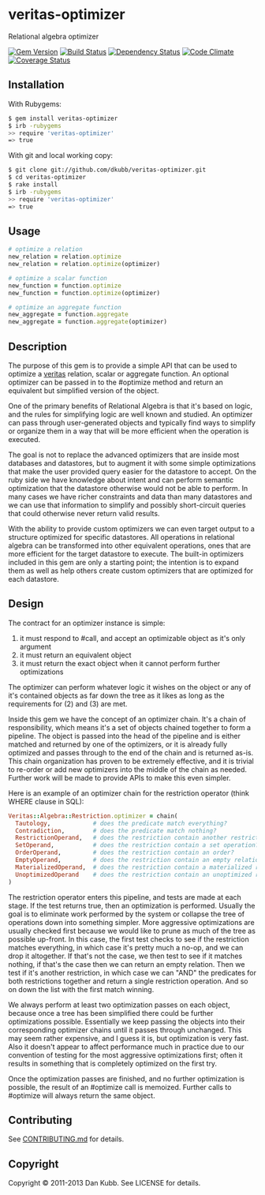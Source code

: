 veritas-optimizer
=================

Relational algebra optimizer

[![Gem Version](https://badge.fury.io/rb/veritas-optimizer.png)][gem]
[![Build Status](https://secure.travis-ci.org/dkubb/veritas-optimizer.png?branch=master)][travis]
[![Dependency Status](https://gemnasium.com/dkubb/veritas-optimizer.png)][gemnasium]
[![Code Climate](https://codeclimate.com/github/dkubb/veritas-optimizer.png)][codeclimate]
[![Coverage Status](https://coveralls.io/repos/dkubb/veritas-optimizer/badge.png?branch=master)][coveralls]

[gem]: https://rubygems.org/gems/veritas-optimizer
[travis]: https://travis-ci.org/dkubb/veritas-optimizer
[gemnasium]: https://gemnasium.com/dkubb/veritas-optimizer
[codeclimate]: https://codeclimate.com/github/dkubb/veritas-optimizer
[coveralls]: https://coveralls.io/r/dkubb/veritas-optimizer

Installation
------------

With Rubygems:

```bash
$ gem install veritas-optimizer
$ irb -rubygems
>> require 'veritas-optimizer'
=> true
```

With git and local working copy:

```bash
$ git clone git://github.com/dkubb/veritas-optimizer.git
$ cd veritas-optimizer
$ rake install
$ irb -rubygems
>> require 'veritas-optimizer'
=> true
```

Usage
-----

```ruby
# optimize a relation
new_relation = relation.optimize
new_relation = relation.optimize(optimizer)

# optimize a scalar function
new_function = function.optimize
new_function = function.optimize(optimizer)

# optimize an aggregate function
new_aggregate = function.aggregate
new_aggregate = function.aggregate(optimizer)
```

Description
-----------

The purpose of this gem is to provide a simple API that can be used to optimize a [veritas](https://github.com/dkubb/veritas) relation, scalar or aggregate function. An optional optimizer can be passed in to the #optimize method and return an equivalent but simplified version of the object.

One of the primary benefits of Relational Algebra is that it's based on logic, and the rules for simplifying logic are well known and studied. An optimizer can pass through user-generated objects and typically find ways to simplify or organize them in a way that will be more efficient when the operation is executed.

The goal is not to replace the advanced optimizers that are inside most databases and datastores, but to augment it with some simple optimizations that make the user provided query easier for the datastore to accept. On the ruby side we have knowledge about intent and can perform semantic optimization that the datastore otherwise would not be able to perform. In many cases we have richer constraints and data than many datastores and we can use that information to simplify and possibly short-circuit queries that could otherwise never return valid results.

With the ability to provide custom optimizers we can even target output to a structure optimized for specific datastores. All operations in relational algebra can be transformed into other equivalent operations, ones that are more efficient for the target datastore to execute. The built-in optimizers included in this gem are only a starting point; the intention is to expand them as well as help others create custom optimizers that are optimized for each datastore.

Design
------

The contract for an optimizer instance is simple:

1. it must respond to #call, and accept an optimizable object as it's only argument
2. it must return an equivalent object
3. it must return the exact object when it cannot perform further optimizations

The optimizer can perform whatever logic it wishes on the object or any of it's contained objects as far down the tree as it likes as long as the requirements for (2) and (3) are met.

Inside this gem we have the concept of an optimizer chain. It's a chain of responsibility, which means it's a set of objects chained together to form a pipeline. The object is passed into the head of the pipeline and is either matched and returned by one of the optimizers, or it is already fully optimized and passes through to the end of the chain and is returned as-is. This chain organization has proven to be extremely effective, and it is trivial to re-order or add new optimizers into the middle of the chain as needed. Further work will be made to provide APIs to make this even simpler.

Here is an example of an optimizer chain for the restriction operator (think WHERE clause in SQL):

```ruby
Veritas::Algebra::Restriction.optimizer = chain(
  Tautology,            # does the predicate match everything?
  Contradiction,        # does the predicate match nothing?
  RestrictionOperand,   # does the restriction contain another restriction?
  SetOperand,           # does the restriction contain a set operation?
  OrderOperand,         # does the restriction contain an order?
  EmptyOperand,         # does the restriction contain an empty relation?
  MaterializedOperand,  # does the restriction contain a materialized relation?
  UnoptimizedOperand    # does the restriction contain an unoptimized relation?
)
```

The restriction operator enters this pipeline, and tests are made at each stage. If the test returns true, then an optimization is performed. Usually the goal is to eliminate work performed by the system or collapse the tree of operations down into something simpler. More aggressive optimizations are usually checked first because we would like to prune as much of the tree as possible up-front. In this case, the first test checks to see if the restriction matches everything, in which case it's pretty much a no-op, and we can drop it altogether. If that's not the case, we then test to see if it matches nothing, if that's the case then we can return an empty relation. Then we test if it's another restriction, in which case we can "AND" the predicates for both restrictions together and return a single restriction operation. And so on down the list with the first match winning.

We always perform at least two optimization passes on each object, because once a tree has been simplified there could be further optimizations possible. Essentially we keep passing the objects into their corresponding optimizer chains until it passes through unchanged. This may seem rather expensive, and I guess it is, but optimization is very fast. Also it doesn't appear to affect performance much in practice due to our convention of testing for the most aggressive optimizations first; often it results in something that is completely optimized on the first try.

Once the optimization passes are finished, and no further optimization is possible, the result of an #optimize call is memoized. Further calls to #optimize will always return the same object.

Contributing
------------

See [CONTRIBUTING.md](CONTRIBUTING.md) for details.

Copyright
---------

Copyright &copy; 2011-2013 Dan Kubb. See LICENSE for details.
